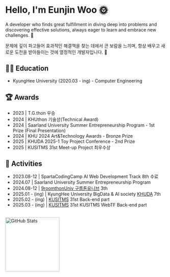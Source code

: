 <h1>Hello, I'm Eunjin Woo 🌞</h1>
<p>
  A developer who finds great fulfillment in diving deep into problems 
  and discovering effective solutions, always eager to learn and embrace new challenges. 🙂
</p>
<p>
  문제에 깊이 파고들어 효과적인 해결책을 찾는 데에서 큰 보람을 느끼며, 
  항상 배우고 새로운 도전을 받아들이는 것에 열정적인 개발자입니다. 🙂
</p>

<h2>👩‍🏫 Education</h2>
  <ul>
    <li>KyungHee University (2020.03 - ing) - Computer Engineering</li>
  </ul>

<h2>🏆 Awards</h2>
    <ul>
      <li>2023 | T.G.thon 우승</li>
      <li>2024 | KHUthon 기술상(Technical Award)</li>
      <li>2024 | Saarland University Summer Entrepreneurship Program - 1st Prize (Final Presentation)</li>
      <li>2024 | KHU 2024 Art&Technology Awards - Bronze Prize </li>
      <li>2025 | KHUDA 2025-1 Toy Project Conference - 2nd Prize </li>
      <li>2025 | KUSITMS 31st Meet-up Project 최우수상 </li>
    </ul>

<h2>🤹 Activities</h2>
    <ul>
      <li>2023.08-12 | SpartaCodingCamp AI Web Development Track 8th 수료</li>
      <li>2024.07 | Saarland University Summer Entrepreneurship Program</li>
      <li>2024.08-12 | <a href="https://9oormthon.university/">9roomthonUniv 구름톤유니브</a> 3th</li>
      <li>2025.01 - (ing) | KyungHee University BigData & AI society <a href="https://www.instagram.com/khu_da.official/">KHUDA</a> 7th</li>
      <li>2025.02 - (ing) | <a href="https://www.kusitms.com/">KUSITMS</a> 31st Back-end part</li>
      <li>2025.03 - (ing) | <a href="https://www.kusitms.com/">KUSITMS</a> 31st KUSITMS WebTF Back-end part</li>
    </ul>

<!--
<div align="center">
  <img src="https://github-readme-activity-graph.vercel.app/graph?username=EunjinWoo&theme=react-dark&bg_color=20232a&hide_border=true&line=5bcdec&color=5bcdec" alt="GitHub Activity Graph" />
</div>
-->

<br>

<div style="display: flex; justify-content: space-between; align-items: center;">
  <img
    src="https://github-readme-stats.vercel.app/api?username=EunjinWoo&show_icons=true&locale=en&title_color=373534&text_color=373534"
    alt="GitHub Stats"
    style="height: 170px; object-fit: contain;"
  />
  <!--<img
    src="http://mazassumnida.wtf/api/v2/generate_badge?boj=booster"
    alt="Solved.ac Profile"
    style="height: 170px; object-fit: contain;"
  />-->
</div>
